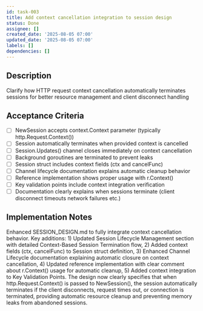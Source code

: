 ```yaml
---
id: task-003
title: Add context cancellation integration to session design
status: Done
assignee: []
created_date: '2025-08-05 07:00'
updated_date: '2025-08-05 07:00'
labels: []
dependencies: []
---
```


## Description

Clarify how HTTP request context cancellation automatically terminates sessions for better resource management and client disconnect handling

## Acceptance Criteria

- [ ] NewSession accepts context.Context parameter (typically http.Request.Context())
- [ ] Session automatically terminates when provided context is cancelled
- [ ] Session.Updates() channel closes immediately on context cancellation
- [ ] Background goroutines are terminated to prevent leaks
- [ ] Session struct includes context fields (ctx and cancelFunc)
- [ ] Channel lifecycle documentation explains automatic cleanup behavior
- [ ] Reference implementation shows proper usage with r.Context()
- [ ] Key validation points include context integration verification
- [ ] Documentation clearly explains when sessions terminate (client disconnect timeouts network failures etc.)

## Implementation Notes

Enhanced SESSION_DESIGN.md to fully integrate context cancellation behavior. Key additions: 1) Updated Session Lifecycle Management section with detailed Context-Based Session Termination flow, 2) Added context fields (ctx, cancelFunc) to Session struct definition, 3) Enhanced Channel Lifecycle documentation explaining automatic closure on context cancellation, 4) Updated reference implementation with clear comment about r.Context() usage for automatic cleanup, 5) Added context integration to Key Validation Points. The design now clearly specifies that when http.Request.Context() is passed to NewSession(), the session automatically terminates if the client disconnects, request times out, or connection is terminated, providing automatic resource cleanup and preventing memory leaks from abandoned sessions.
